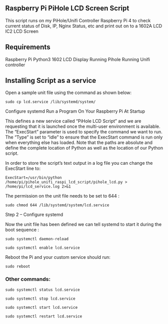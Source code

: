 ## Raspberry Pi PiHole LCD Screen Script
This script runs on my PiHole/Unifi Controller Raspberry Pi 4 to check current status of Disk, IP, Nginx Status, etc and print out on to a 1602A LCD IC2 LCD Screen

## Requirements
Raspberry Pi
Python3
1602 LCD Display
Running Pihole
Running Unifi controller

## Installing Script as a service

Open a sample unit file using the command as shown below:

`sudo cp lcd.service /lib/systemd/system/`

Configure systemd Run a Program On Your Raspberry Pi At Startup

This defines a new service called “PiHole LCD Script” and we are requesting that it is launched once the multi-user environment is available. The “ExecStart” parameter is used to specify the command we want to run. The “Type” is set to “idle” to ensure that the ExecStart command is run only when everything else has loaded. Note that the paths are absolute and define the complete location of Python as well as the location of our Python script.

In order to store the script’s text output in a log file you can change the ExecStart line to:

`ExecStart=/usr/bin/python /home/pi/pihole_unifi_raspi_lcd_script/pihole_lcd.py > /home/pi/lcd_service.log 2>&1`

The permission on the unit file needs to be set to 644 :

`sudo chmod 644 /lib/systemd/system/lcd.service`

Step 2 – Configure systemd

Now the unit file has been defined we can tell systemd to start it during the boot sequence :

`sudo systemctl daemon-reload`

`sudo systemctl enable lcd.service`


Reboot the Pi and your custom service should run:

`sudo reboot`

### Other commands:

`sudo systemctl status lcd.service`

`sudo systemctl stop lcd.service`

`sudo systemctl start lcd.service`

`sudo systemctl restart lcd.service`